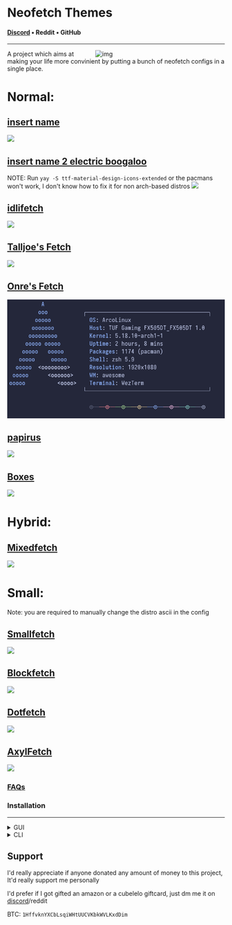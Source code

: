 # Neofetch Themes
#### [Discord](https://discord.gg/tuWnYReXbS) • Reddit • GitHub
---
<img src="https://cdn.discordapp.com/attachments/635625925748457482/864406818545860659/unknown.png" alt="img" align="right" width="300px">  


A project which aims at making your life more convinient by putting a bunch of neofetch configs in a single place.

# Normal:


[insert name](https://github.com/chick2d/neofetch-themes/blob/main/normal/config.conf)
---
![](https://cdn.discordapp.com/attachments/883138437413220412/930478963552288789/unknown.png)

[insert name 2 electric boogaloo](https://github.com/chick2d/neofetch-themes/blob/main/normal/config2.conf)
---
NOTE: Run `yay -S ttf-material-design-icons-extended` or the pacmans won't work, I don't know how to fix it for non arch-based distros
![](https://cdn.discordapp.com/attachments/883138437413220412/930479100232097842/unknown.png)

[idlifetch](https://github.com/chick2d/neofetch-themes/blob/main/normal/idlifetch.conf)
---
![](https://cdn.discordapp.com/attachments/883138437413220412/930479141004910622/unknown.png)

[Talljoe's Fetch](https://github.com/chick2d/neofetch-themes/blob/main/normal/talljoe.conf)
---
![](https://media.discordapp.net/attachments/883138437413220412/930506977115791380/unknown.png?width=783&height=359)

[Onre's Fetch](https://github.com/Chick2D/neofetch-themes/blob/main/normal/onrefetch.conf)
---
![](https://raw.githubusercontent.com/arionrefat/dotfiles/master/screenshots/.screenshots/ss5.png)

[papirus](https://github.com/chick2d/neofetch-themes/blob/main/normal/papirus.conf)
---
![](https://cdn.discordapp.com/attachments/993915832897908797/993918477649846372/unknown.png)

[Boxes](https://github.com/Chick2D/neofetch-themes/blob/main/normal/boxes.conf)
---
![](https://media.discordapp.net/attachments/476369660917579776/999305515911876608/unknown.png)

# Hybrid:
[Mixedfetch](https://github.com/legendlife/neofetch-themes/blob/main/hybrid/config.conf)
---
![](https://cdn.discordapp.com/attachments/780366738536792064/997469230708568144/Screenshot_2022-07-15_17-43-56.png)

# Small:
Note: you are required to manually change the distro ascii in the config

[Smallfetch](https://github.com/chick2d/neofetch-themes/blob/main/small/config.conf)
---
![](https://cdn.discordapp.com/attachments/883138437413220412/930479504386850858/unknown.png)

[Blockfetch](https://github.com/chick2d/neofetch-themes/blob/main/small/blockfetch.conf)
---
![](https://cdn.discordapp.com/attachments/883138437413220412/930479450821365770/unknown.png)

[Dotfetch](https://github.com/Chick2D/neofetch-themes/blob/main/small/dotfetch.conf)
---
![](https://cdn.discordapp.com/attachments/515557109404794905/995619800032215050/RDT_20220710_1445015126100784893260744.gif)

[AxylFetch](https://github.com/chick2d/neofetch-themes/blob/main/small/axylfetch.conf)
---
![](https://cdn.discordapp.com/attachments/883138437413220412/930479412208615534/unknown.png)

### [FAQs](https://github.com/Chick2D/neofetch-themes/wiki/FAQs)

### Installation 
---

<details>
<summary> GUI </summary>

- Go to the `.config` directory using your file manager (press `ctrl + h` in order to locate it, as it's a hidden directory)

- Locate the `neofetch` directory and double click on that

- You will find a file named `config.conf`

- Open `config.conf` with your preferred text editor and replace the files with your favourites from this repo and save the file.

> Eg: You want to use `Mixedfetch`, click on Mixedfetch on the readme or locate it from the repo. and there will be a `config.conf` file, copy evertything from that file and paste it on your own `config.conf` file, save the file and you're done!
</details>

<details>
<summary> CLI </summary>

1. Backup your config by running
```
cd ~/.config/neofetch/ && rename config.conf configbackup.conf config.conf
```

2. Clone the repository by running
```
git clone https://github.com/Chick2D/neofetch-themes/
```
in your preferred folder (just do ~/Downloads if you want)

2. Run `cd neofetch-themes` then cd into the category for example for Onre's Fetch you'd do `cd normal/`

3. Run 
```
mv <file> -t ~/.config/neofetch/
```

4. If the file isn't already named config.conf rename it using
```
rename <file> config.conf <file>
```
</details>

Support
---
 
I'd really appreciate if anyone donated any amount of money to this project, It'd really support me personally

I'd prefer if I got gifted an amazon or a cubelelo giftcard, just dm me it on [discord](https://discord.gg/tuWnYReXbS)/reddit

BTC: `1HffvknYXCbLsqiWHtUUCVKbkWVLKxdDim`
